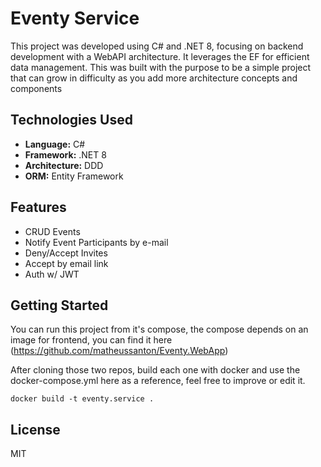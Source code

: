 # Eventy Service

This project was developed using C# and .NET 8, focusing on backend development with a WebAPI architecture. It leverages the EF for efficient data management.
This was built with the purpose to be a simple project that can grow in difficulty as you add more architecture concepts and components

## Technologies Used
- **Language:** C#
- **Framework:** .NET 8
- **Architecture:** DDD
- **ORM:** Entity Framework

## Features
- CRUD Events
- Notify Event Participants by e-mail
- Deny/Accept Invites
- Accept by email link
- Auth w/ JWT

## Getting Started
You can run this project from it's compose, the compose depends on an image for frontend, you can find it here (https://github.com/matheussanton/Eventy.WebApp)

After cloning those two repos, build each one with docker and use the docker-compose.yml here as a reference, feel free to improve or edit it.

``` docker build -t eventy.service . ```

## License
MIT

